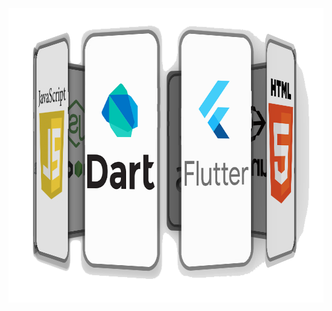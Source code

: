 <a href="https://ecorbero.github.io">
   <img alt="Portfolios" src="https://raw.githubusercontent.com/ecorbero/ecorbero.github.io/main/assets/assets/Captura.PNG"
   width=700" height="471">
</a>
